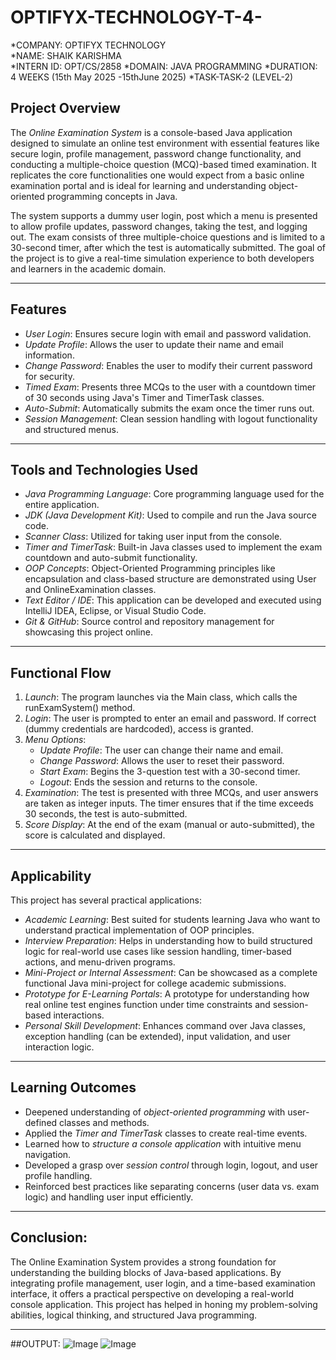 # OPTIFYX-TECHNOLOGY-T-4-

*COMPANY: OPTIFYX TECHNOLOGY  
*NAME: SHAIK KARISHMA  
*INTERN ID: OPT/CS/2858 
*DOMAIN: JAVA PROGRAMMING 
*DURATION: 4 WEEKS (15th May 2025 -15thJune 2025)
*TASK-TASK-2 (LEVEL-2)

## Project Overview

The *Online Examination System* is a console-based Java application designed to simulate an online test environment with essential features like secure login, profile management, password change functionality, and conducting a multiple-choice question (MCQ)-based timed examination. It replicates the core functionalities one would expect from a basic online examination portal and is ideal for learning and understanding object-oriented programming concepts in Java.

The system supports a dummy user login, post which a menu is presented to allow profile updates, password changes, taking the test, and logging out. The exam consists of three multiple-choice questions and is limited to a 30-second timer, after which the test is automatically submitted. The goal of the project is to give a real-time simulation experience to both developers and learners in the academic domain.

---

## Features

- *User Login*: Ensures secure login with email and password validation.
- *Update Profile*: Allows the user to update their name and email information.
- *Change Password*: Enables the user to modify their current password for security.
- *Timed Exam*: Presents three MCQs to the user with a countdown timer of 30 seconds using Java's Timer and TimerTask classes.
- *Auto-Submit*: Automatically submits the exam once the timer runs out.
- *Session Management*: Clean session handling with logout functionality and structured menus.

---

## Tools and Technologies Used

- *Java Programming Language*: Core programming language used for the entire application.
- *JDK (Java Development Kit)*: Used to compile and run the Java source code.
- *Scanner Class*: Utilized for taking user input from the console.
- *Timer and TimerTask*: Built-in Java classes used to implement the exam countdown and auto-submit functionality.
- *OOP Concepts*: Object-Oriented Programming principles like encapsulation and class-based structure are demonstrated using User and OnlineExamination classes.
- *Text Editor / IDE*: This application can be developed and executed using IntelliJ IDEA, Eclipse, or Visual Studio Code.
- *Git & GitHub*: Source control and repository management for showcasing this project online.

---

## Functional Flow

1. *Launch*: The program launches via the Main class, which calls the runExamSystem() method.
2. *Login*: The user is prompted to enter an email and password. If correct (dummy credentials are hardcoded), access is granted.
3. *Menu Options*:
   - *Update Profile*: The user can change their name and email.
   - *Change Password*: Allows the user to reset their password.
   - *Start Exam*: Begins the 3-question test with a 30-second timer.
   - *Logout*: Ends the session and returns to the console.
4. *Examination*: The test is presented with three MCQs, and user answers are taken as integer inputs. The timer ensures that if the time exceeds 30 seconds, the test is auto-submitted.
5. *Score Display*: At the end of the exam (manual or auto-submitted), the score is calculated and displayed.

---

## Applicability

This project has several practical applications:

- *Academic Learning*: Best suited for students learning Java who want to understand practical implementation of OOP principles.
- *Interview Preparation*: Helps in understanding how to build structured logic for real-world use cases like session handling, timer-based actions, and menu-driven programs.
- *Mini-Project or Internal Assessment*: Can be showcased as a complete functional Java mini-project for college academic submissions.
- *Prototype for E-Learning Portals*: A prototype for understanding how real online test engines function under time constraints and session-based interactions.
- *Personal Skill Development*: Enhances command over Java classes, exception handling (can be extended), input validation, and user interaction logic.

---

## Learning Outcomes

- Deepened understanding of *object-oriented programming* with user-defined classes and methods.
- Applied the *Timer and TimerTask* classes to create real-time events.
- Learned how to *structure a console application* with intuitive menu navigation.
- Developed a grasp over *session control* through login, logout, and user profile handling.
- Reinforced best practices like separating concerns (user data vs. exam logic) and handling user input efficiently.

---
## Conclusion:
The Online Examination System provides a strong foundation for understanding the building blocks of Java-based applications. By integrating profile management, user login, and a time-based examination interface, it offers a practical perspective on developing a real-world console application. This project has helped in honing my problem-solving abilities, logical thinking, and structured Java programming.

---

##OUTPUT:
![Image](https://github.com/user-attachments/assets/daec6197-5100-412f-90c8-7ec7eef9f766)
![Image](https://github.com/user-attachments/assets/c9220ecd-db9f-4b62-9411-473ccf997936)
